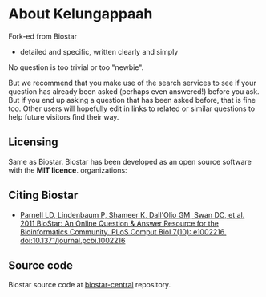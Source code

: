 # About Kelungappaah

Fork-ed from Biostar

* detailed and specific, written clearly and simply

No question is too trivial or too "newbie".

But we recommend that you make use of the search services to see if your question has already been asked (perhaps even answered!) before you ask. But if you end up asking a question that has been asked before, that is fine too. Other users will hopefully edit in links to related or similar questions to help future visitors find their way.

## Licensing

Same as Biostar. Biostar has been developed as an open source software with the **MIT licence**.
organizations:


## Citing Biostar

* [Parnell LD, Lindenbaum P, Shameer K, Dall'Olio GM, Swan DC, et al. 2011 BioStar: An Online Question & Answer Resource for the Bioinformatics Community. PLoS Comput Biol 7(10): e1002216. doi:10.1371/journal.pcbi.1002216][cite]

[cite]: http://www.ploscompbiol.org/article/info%3Adoi%2F10.1371%2Fjournal.pcbi.1002216

## Source code

Biostar source code at [biostar-central][repo] repository.

[repo]: https://github.com/ialbert/biostar-central

